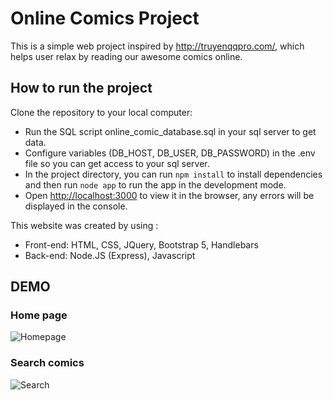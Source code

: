 # Online Comics Project
This is a simple web project inspired by http://truyenqqpro.com/,
which helps user relax by reading our awesome comics online.

## How to run the project
Clone the repository to your local computer:
- Run the SQL script online_comic_database.sql in your sql server to get data.
- Configure variables (DB_HOST, DB_USER, DB_PASSWORD) in the .env file so you can get access to your sql server. 
- In the project directory, you can run `npm install` to install dependencies and then run `node app` to run the app in the development mode.
- Open [http://localhost:3000](http://localhost:3000) to view it in the browser, any errors will be displayed in the console.

This website was created by using :
- Front-end: HTML, CSS, JQuery, Bootstrap 5, Handlebars
- Back-end: Node.JS (Express), Javascript


## DEMO
### Home page
![Homepage](https://user-images.githubusercontent.com/46386624/164059885-a071c366-635c-44af-a43a-66ac060f3d12.png)
### Search comics
![Search](https://user-images.githubusercontent.com/46386624/164064173-bfaecef2-1c15-47db-8ffe-dd0f6f53a24a.png)
